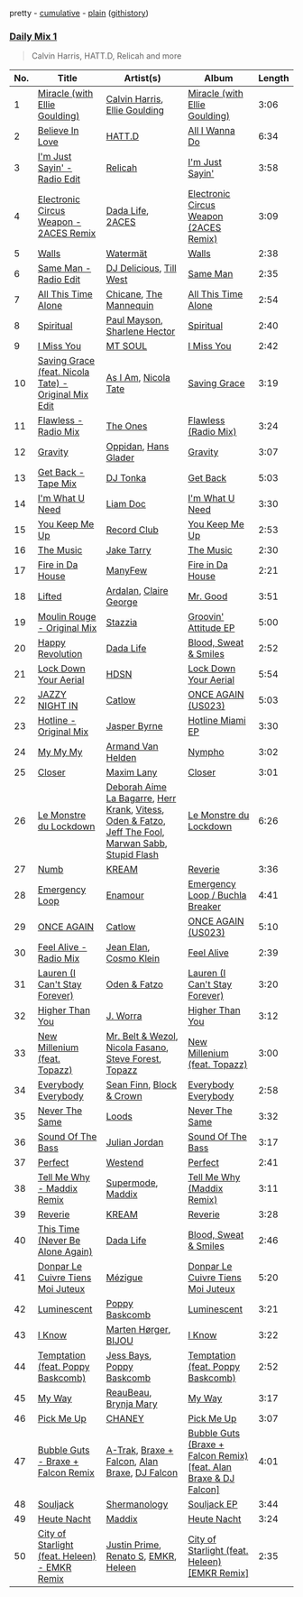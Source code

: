 pretty - [cumulative](/playlists/cumulative/Daily%20Mix%201.md) - [plain](/playlists/plain/37i9dQZF1E381TIGlTphwu) ([githistory](https://github.githistory.xyz/vitokorn/spotify-playlist-archive/blob/master/playlists/plain/37i9dQZF1E381TIGlTphwu))

### [Daily Mix 1](https://open.spotify.com/playlist/37i9dQZF1E381TIGlTphwu)

> Calvin Harris, HATT.D, Relicah and more

| No. | Title | Artist(s) | Album | Length |
|---|---|---|---|---|
| 1 | [Miracle (with Ellie Goulding)](https://open.spotify.com/track/5eTaQYBE1yrActixMAeLcZ) | [Calvin Harris](https://open.spotify.com/artist/7CajNmpbOovFoOoasH2HaY), [Ellie Goulding](https://open.spotify.com/artist/0X2BH1fck6amBIoJhDVmmJ) | [Miracle (with Ellie Goulding)](https://open.spotify.com/album/22UyygZceCIfoE0RhENgKx) | 3:06 |
| 2 | [Believe In Love](https://open.spotify.com/track/0Vw9VmP8RVQeNzpNo0Porx) | [HATT.D](https://open.spotify.com/artist/3dYwxV82Pm2RMtmMPTcFuZ) | [All I Wanna Do](https://open.spotify.com/album/6WsYOZraqJE3JZHcjf7kX8) | 6:34 |
| 3 | [I'm Just Sayin' - Radio Edit](https://open.spotify.com/track/4YviPw2SBoQbGklWcFy014) | [Relicah](https://open.spotify.com/artist/3M5IeUgphKkpoonBB5TBwn) | [I'm Just Sayin'](https://open.spotify.com/album/7IuYkNSRcKweogPrK4UNLD) | 3:58 |
| 4 | [Electronic Circus Weapon - 2ACES Remix](https://open.spotify.com/track/51rDoCrL3wRgC9YiCW961E) | [Dada Life](https://open.spotify.com/artist/00sAT5YX8W3xNd1EuqyHw9), [2ACES](https://open.spotify.com/artist/5dHy2mDWei8fmwzE3fsrC3) | [Electronic Circus Weapon (2ACES Remix)](https://open.spotify.com/album/4ylSbDzuEaQxFpHERFyI2w) | 3:09 |
| 5 | [Walls](https://open.spotify.com/track/3aMpSBqwbPDxcZIFhDqvVM) | [Watermät](https://open.spotify.com/artist/4a9sClW4YpYQE5jUMAWx5W) | [Walls](https://open.spotify.com/album/4axrsdo2PRWG2XNxHmmQ6S) | 2:38 |
| 6 | [Same Man - Radio Edit](https://open.spotify.com/track/6FwxKDR1xWxYLOVKVwN7GY) | [DJ Delicious](https://open.spotify.com/artist/5Bwa0MY2tBdOAJg8K5PLSQ), [Till West](https://open.spotify.com/artist/3tIGIHJ3XB7iLxJjuM6dQn) | [Same Man](https://open.spotify.com/album/6m9XXQkjEenHHx3O1P2xJG) | 2:35 |
| 7 | [All This Time Alone](https://open.spotify.com/track/4gvhLNxyZbjDR9pUQVCc1Y) | [Chicane](https://open.spotify.com/artist/5GxyeQagayzZOg4UwffQlD), [The Mannequin](https://open.spotify.com/artist/6OEwfaPcnzqHoZ5HlWEtL6) | [All This Time Alone](https://open.spotify.com/album/7zelNlPuN1e264IHe1d2p4) | 2:54 |
| 8 | [Spiritual](https://open.spotify.com/track/3QOq63M3ns1EBndOr5PD7P) | [Paul Mayson](https://open.spotify.com/artist/2aSbTqzj52OymR8fEx4dca), [Sharlene Hector](https://open.spotify.com/artist/5n8KJvIFfPlC0HiDWVxBnX) | [Spiritual](https://open.spotify.com/album/1dNp09FBCfTiXN4KXT6rOZ) | 2:40 |
| 9 | [I Miss You](https://open.spotify.com/track/0Li5WIVfAz3m7mNC1CjOmx) | [MT SOUL](https://open.spotify.com/artist/2A6qqbQ1GTot7GHUGN51t8) | [I Miss You](https://open.spotify.com/album/03DNvhdHONe5C6yiYXngGx) | 2:42 |
| 10 | [Saving Grace (feat. Nicola Tate) - Original Mix Edit](https://open.spotify.com/track/54LvcDPxqAUEIDYyUAaqet) | [As I Am](https://open.spotify.com/artist/6xq703R9S1pfnUYv8npQTU), [Nicola Tate](https://open.spotify.com/artist/4sNyieOHl7X3llSavfSOj2) | [Saving Grace](https://open.spotify.com/album/1YxiejsofRo7rGejLr9EQ1) | 3:19 |
| 11 | [Flawless - Radio Mix](https://open.spotify.com/track/4YUDI60uPW9pbpDYTSe51x) | [The Ones](https://open.spotify.com/artist/59z0q3rlcVQoAPg7YbFbgv) | [Flawless (Radio Mix)](https://open.spotify.com/album/0YLmIFyPXCy1vai9iTwjUZ) | 3:24 |
| 12 | [Gravity](https://open.spotify.com/track/1rvB2pSlDi6Ct62hu4TF3A) | [Oppidan](https://open.spotify.com/artist/338p7qzZTDJSHJzSjIZMFK), [Hans Glader](https://open.spotify.com/artist/2xncrpOGGRImOgiWmbAPZG) | [Gravity](https://open.spotify.com/album/6hz94vGNPMyZJF54ZLqkc9) | 3:07 |
| 13 | [Get Back - Tape Mix](https://open.spotify.com/track/3xBudG07erHx9GxIVx7zs3) | [DJ Tonka](https://open.spotify.com/artist/0s8zZnjADp3VDjGiBpQ0yx) | [Get Back](https://open.spotify.com/album/2qENaBPonllrE9ZOvk0uHS) | 5:03 |
| 14 | [I'm What U Need](https://open.spotify.com/track/0lgq2XsPsW6Mz5A3NuOVHY) | [Liam Doc](https://open.spotify.com/artist/0E4quFKqDI4EyQuYeZleNH) | [I'm What U Need](https://open.spotify.com/album/36vlfL7Y46KPwuy2NQdsz7) | 3:30 |
| 15 | [You Keep Me Up](https://open.spotify.com/track/5f2ignXKG5iu7yoLHaDP3y) | [Record Club](https://open.spotify.com/artist/4cArYfwQ0BrfSEhaDwhVYQ) | [You Keep Me Up](https://open.spotify.com/album/0lZoJlfDMlkGxMLYPYG9hQ) | 2:53 |
| 16 | [The Music](https://open.spotify.com/track/7rRrrjEaNlQIgZTynvCSn4) | [Jake Tarry](https://open.spotify.com/artist/7qIllFUqzpSFXfdcwQlP7r) | [The Music](https://open.spotify.com/album/27ZpaOCgLlclEhXXDwybpq) | 2:30 |
| 17 | [Fire in Da House](https://open.spotify.com/track/3yxdaBdkM37aTs6t5PEDQV) | [ManyFew](https://open.spotify.com/artist/7oZdp9UWjuC68LeJSYeKZL) | [Fire in Da House](https://open.spotify.com/album/293zsFOdgUEMjNAWJapAPW) | 2:21 |
| 18 | [Lifted](https://open.spotify.com/track/2RAr0aGmAtQVknUoFb1GqT) | [Ardalan](https://open.spotify.com/artist/21j2G9IPn9QLHII7faCOsw), [Claire George](https://open.spotify.com/artist/0Ib3jGvmjr2riNxNkfA1DP) | [Mr. Good](https://open.spotify.com/album/1xej3O9eISMJ3bMkcaqoJV) | 3:51 |
| 19 | [Moulin Rouge - Original Mix](https://open.spotify.com/track/1INvHCixv1JsOQhXuiWKFT) | [Stazzia](https://open.spotify.com/artist/17TOgS3UEH2wza058lRCQy) | [Groovin' Attitude EP](https://open.spotify.com/album/5jviDuz9FZI7HuifpFlL9B) | 5:00 |
| 20 | [Happy Revolution](https://open.spotify.com/track/2XdXMYSR9SbNYncDG6uVDE) | [Dada Life](https://open.spotify.com/artist/00sAT5YX8W3xNd1EuqyHw9) | [Blood, Sweat & Smiles](https://open.spotify.com/album/1A2GLRs3RpOKriqXll1KYK) | 2:52 |
| 21 | [Lock Down Your Aerial](https://open.spotify.com/track/4tDyiXvC6Dqpa8OMkcIRLj) | [HDSN](https://open.spotify.com/artist/0Y3cLALqiPM33V0ObA5TUz) | [Lock Down Your Aerial](https://open.spotify.com/album/0cb3GmUBhmY1AJd6tSrvB3) | 5:54 |
| 22 | [JAZZY NIGHT IN](https://open.spotify.com/track/3uQkx2Cr5A4HhHA5pK459p) | [Catlow](https://open.spotify.com/artist/0XxDrKbIfa9kLC5kUAuaD9) | [ONCE AGAIN (US023)](https://open.spotify.com/album/0BgrgpVWHUw5PSlqqwCLpW) | 5:03 |
| 23 | [Hotline - Original Mix](https://open.spotify.com/track/22VoYx9y3MTOVC71iYtbCM) | [Jasper Byrne](https://open.spotify.com/artist/17Wd82KjqIlUxj3LZZ1U0C) | [Hotline Miami EP](https://open.spotify.com/album/0Cqdcsm1RNSme7uDYfKssS) | 3:30 |
| 24 | [My My My](https://open.spotify.com/track/653rxW1E7V52QWh6a7oIdS) | [Armand Van Helden](https://open.spotify.com/artist/3cQA9WH8liZfeja1DxcDYE) | [Nympho](https://open.spotify.com/album/2JIkl78IhsQCuyoEGc7COH) | 3:02 |
| 25 | [Closer](https://open.spotify.com/track/6KxfkVXGuuYjkdlawcn0UH) | [Maxim Lany](https://open.spotify.com/artist/3yGz81qZItOli1RL5vgUeB) | [Closer](https://open.spotify.com/album/7fntg0xKc4cJk038b16a5O) | 3:01 |
| 26 | [Le Monstre du Lockdown](https://open.spotify.com/track/6jT6jtD4wcOMiJBRWanKTc) | [Deborah Aime La Bagarre](https://open.spotify.com/artist/6jZ18ATjOFUAgDXX3H9x5w), [Herr Krank](https://open.spotify.com/artist/6867qRW4fPy1KtxyeBIKkl), [Vitess](https://open.spotify.com/artist/5DIVjY3STr8n4tEoN0dmui), [Oden & Fatzo](https://open.spotify.com/artist/2YEnrpAWWaNRFumgde1lLH), [Jeff The Fool](https://open.spotify.com/artist/6ecEpamJKkgb4604pUpCTp), [Marwan Sabb](https://open.spotify.com/artist/4D3hA2Lltb14sEfNkSQOEw), [Stupid Flash](https://open.spotify.com/artist/6znD6BiFScMZLxzA9OfsUa) | [Le Monstre du Lockdown](https://open.spotify.com/album/1iMhRPxThkJJhqCVoAOaD0) | 6:26 |
| 27 | [Numb](https://open.spotify.com/track/4thVkpcyMDxNYSRizyz6kL) | [KREAM](https://open.spotify.com/artist/0DdDnziut7wOo6cAYWVZC5) | [Reverie](https://open.spotify.com/album/3lLGxBHBSmqZcnhiuEauS9) | 3:36 |
| 28 | [Emergency Loop](https://open.spotify.com/track/34e4w9XeAcnSQQdckeijkJ) | [Enamour](https://open.spotify.com/artist/6D1PUSzHf2Z4jTFIdhjJoO) | [Emergency Loop / Buchla Breaker](https://open.spotify.com/album/49w6p1KBez8icmnJg0dKvw) | 4:41 |
| 29 | [ONCE AGAIN](https://open.spotify.com/track/7mwDyHlB7NIpldBNUKemNC) | [Catlow](https://open.spotify.com/artist/0XxDrKbIfa9kLC5kUAuaD9) | [ONCE AGAIN (US023)](https://open.spotify.com/album/0BgrgpVWHUw5PSlqqwCLpW) | 5:10 |
| 30 | [Feel Alive - Radio Mix](https://open.spotify.com/track/0nt4DdofbUTfLGxVnFqEfq) | [Jean Elan](https://open.spotify.com/artist/3NCduRZyQ6McDZus9mEQ6z), [Cosmo Klein](https://open.spotify.com/artist/4tzTHSSGpobu0p7I6lfJeJ) | [Feel Alive](https://open.spotify.com/album/6mGUZmHVGr7IeHSKY2VUux) | 2:39 |
| 31 | [Lauren (I Can't Stay Forever)](https://open.spotify.com/track/33tYADyL2aZctrvR59K1bQ) | [Oden & Fatzo](https://open.spotify.com/artist/2YEnrpAWWaNRFumgde1lLH) | [Lauren (I Can't Stay Forever)](https://open.spotify.com/album/3L1NLn5rcrmV4uVqgaoTI7) | 3:20 |
| 32 | [Higher Than You](https://open.spotify.com/track/4S6M5BQxrpP9pRQIBpVzxP) | [J. Worra](https://open.spotify.com/artist/4q0N3EI67tVnAeeaXbNQIj) | [Higher Than You](https://open.spotify.com/album/4Ftk1EfLXFqL5aWGfCO3Jz) | 3:12 |
| 33 | [New Millenium (feat. Topazz)](https://open.spotify.com/track/1eEPPA57q2V1EqHZ4O46mU) | [Mr. Belt & Wezol](https://open.spotify.com/artist/19VDJ9IKyBSUMDJxLsasP6), [Nicola Fasano](https://open.spotify.com/artist/0AJ9YvsEOnAqMB9Q15TfYQ), [Steve Forest](https://open.spotify.com/artist/0U6suWTdf1eQtxorBi2Chu), [Topazz](https://open.spotify.com/artist/46Ypf6yVzj7hnEwhoe6JOg) | [New Millenium (feat. Topazz)](https://open.spotify.com/album/4kW4lp8sqMrDAckcSsDDeG) | 3:00 |
| 34 | [Everybody Everybody](https://open.spotify.com/track/1ctHtFHXBpuhBW4bHZUj5o) | [Sean Finn](https://open.spotify.com/artist/5xUacP1mVGfiY7Zr9RskmS), [Block & Crown](https://open.spotify.com/artist/5jO3o2nsu0GTQBc8Lgcna7) | [Everybody Everybody](https://open.spotify.com/album/42apIcg9hjcAWe2MR2iVdM) | 2:58 |
| 35 | [Never The Same](https://open.spotify.com/track/52V5wpCwxwzWgNZczk0xRB) | [Loods](https://open.spotify.com/artist/1uF7AFfGahplhiaHEy9NNl) | [Never The Same](https://open.spotify.com/album/3YFUnFp5vvJDmGuepYiTgj) | 3:32 |
| 36 | [Sound Of The Bass](https://open.spotify.com/track/5KeWNOjXTGZd2qATxVBLF8) | [Julian Jordan](https://open.spotify.com/artist/2vUCVkeZjzDcaoX4gagHdV) | [Sound Of The Bass](https://open.spotify.com/album/22NPR2HmovEiEMb8cKrC0Q) | 3:17 |
| 37 | [Perfect](https://open.spotify.com/track/2I8xBxd5peNvfQF7XhfoOV) | [Westend](https://open.spotify.com/artist/4epc3Bd0DOBA0kDywkRAsu) | [Perfect](https://open.spotify.com/album/2WxxeepcQgfaoXp7eO9YGS) | 2:41 |
| 38 | [Tell Me Why - Maddix Remix](https://open.spotify.com/track/5D8Z0KkFce9ir2yak7uj5C) | [Supermode](https://open.spotify.com/artist/7urnl0uH1w3NCoErxw7AUK), [Maddix](https://open.spotify.com/artist/0RMeG9M8QFzss9bAbq99KA) | [Tell Me Why (Maddix Remix)](https://open.spotify.com/album/30GbdnnaB9AfEGBw3sVWBe) | 3:11 |
| 39 | [Reverie](https://open.spotify.com/track/5xNXpgsLfm6i2yGiahS1bT) | [KREAM](https://open.spotify.com/artist/0DdDnziut7wOo6cAYWVZC5) | [Reverie](https://open.spotify.com/album/3lLGxBHBSmqZcnhiuEauS9) | 3:28 |
| 40 | [This Time (Never Be Alone Again)](https://open.spotify.com/track/31oMgUpAn5VNb3mXshUM8m) | [Dada Life](https://open.spotify.com/artist/00sAT5YX8W3xNd1EuqyHw9) | [Blood, Sweat & Smiles](https://open.spotify.com/album/1A2GLRs3RpOKriqXll1KYK) | 2:46 |
| 41 | [Donpar Le Cuivre Tiens Moi Juteux](https://open.spotify.com/track/0d8xUFJbuUeGQx7lgfAP0f) | [Mézigue](https://open.spotify.com/artist/7B8eMhFI61FTQYeLSERF0l) | [Donpar Le Cuivre Tiens Moi Juteux](https://open.spotify.com/album/4bSXhmHEBTH9TjIQoFpkwj) | 5:20 |
| 42 | [Luminescent](https://open.spotify.com/track/1BdAL6sftDPtkbEX59MWcE) | [Poppy Baskcomb](https://open.spotify.com/artist/4STmXOXUF3UieHU46NWLVt) | [Luminescent](https://open.spotify.com/album/0xhSfxhz04TKE7hNRjrz5T) | 3:21 |
| 43 | [I Know](https://open.spotify.com/track/6a7Vnxz6aezPxdKPTF72Yb) | [Marten Hørger](https://open.spotify.com/artist/0EdUwJSqkMmsH6Agg3G8Ls), [BIJOU](https://open.spotify.com/artist/3abRKajGbb3kLMy9AWzfMA) | [I Know](https://open.spotify.com/album/4PEATKNNKmWcSoRLyVQDRS) | 3:22 |
| 44 | [Temptation (feat. Poppy Baskcomb)](https://open.spotify.com/track/3fvsxmytTns1ApIWBqfANZ) | [Jess Bays](https://open.spotify.com/artist/5xEJ7FQOtIUMLdnKyZrvPB), [Poppy Baskcomb](https://open.spotify.com/artist/4STmXOXUF3UieHU46NWLVt) | [Temptation (feat. Poppy Baskcomb)](https://open.spotify.com/album/30K7gYPhkqCeQJ25C0GvXE) | 2:52 |
| 45 | [My Way](https://open.spotify.com/track/5GlwUT9nK5OUVjsGaHgvrl) | [ReauBeau](https://open.spotify.com/artist/5fKpGPlcEvjFMDDWDKniND), [Brynja Mary](https://open.spotify.com/artist/0WuACeytMF6zC8L8prNB0y) | [My Way](https://open.spotify.com/album/45hFLy5KMn8PBy8Wr4KGUV) | 3:17 |
| 46 | [Pick Me Up](https://open.spotify.com/track/5AEy1FpWJXqtwVOelRlZT1) | [CHANEY](https://open.spotify.com/artist/2dUjApyXX9UqIsFGzoHyhX) | [Pick Me Up](https://open.spotify.com/album/6H3AVcVfae5TGgYmCVQnts) | 3:07 |
| 47 | [Bubble Guts - Braxe + Falcon Remix](https://open.spotify.com/track/6la7L4Q1gUg7tvuDT5wMXI) | [A-Trak](https://open.spotify.com/artist/3TaUSUXn41GixL7zbvrIDt), [Braxe + Falcon](https://open.spotify.com/artist/10sZHUBkoiCLucz4bbCEBA), [Alan Braxe](https://open.spotify.com/artist/24JRvbKfTcF2x7c2kCCJrW), [DJ Falcon](https://open.spotify.com/artist/7mLoDOOVW8VlPUTii10xH5) | [Bubble Guts (Braxe + Falcon Remix) [feat. Alan Braxe & DJ Falcon]](https://open.spotify.com/album/64bSE3p846wtptM5cIaoAn) | 4:01 |
| 48 | [Souljack](https://open.spotify.com/track/0W3w9pPy0JvezOG96J2biy) | [Shermanology](https://open.spotify.com/artist/4Siyzg8kWayQfPQsPSl6JI) | [Souljack EP](https://open.spotify.com/album/4Wo7BhKv46vuyryLgrgJFK) | 3:44 |
| 49 | [Heute Nacht](https://open.spotify.com/track/1eMUGMEWrvTXYWrPobq2dH) | [Maddix](https://open.spotify.com/artist/0RMeG9M8QFzss9bAbq99KA) | [Heute Nacht](https://open.spotify.com/album/3hUV4shxjzrCGFtJgBOF82) | 3:24 |
| 50 | [City of Starlight (feat. Heleen) - EMKR Remix](https://open.spotify.com/track/4nP0jyFafq3dQWLeHnGpqg) | [Justin Prime](https://open.spotify.com/artist/0TFdkHvlyUVl9zrb4seHxJ), [Renato S](https://open.spotify.com/artist/2M9nsWRUhhvYvfZmOYgTwZ), [EMKR](https://open.spotify.com/artist/16YZPLaST1ER7EtQizXEPA), [Heleen](https://open.spotify.com/artist/71GRU9wS94BTdNwQWRMJV6) | [City of Starlight (feat. Heleen) [EMKR Remix]](https://open.spotify.com/album/7evc6VId81RP1CaoKB7Dkq) | 2:35 |